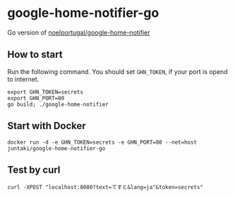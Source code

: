# google-home-notifier-go

Go version of [noelportugal/google-home-notifier](https://github.com/noelportugal/google-home-notifier)

## How to start

Run the following command.
You should set `GHN_TOKEN`, if your port is opend to internet.

~~~
export GHN_TOKEN=secrets
export GHN_PORT=80
go build; ./google-home-notifier
~~~

## Start with Docker

~~~
docker run -d -e GHN_TOKEN=secrets -e GHN_PORT=80 --net=host juntaki/google-home-notifier-go
~~~

## Test by curl

~~~
curl -XPOST "localhost:8080?text=てすと&lang=ja"&token=secrets"
~~~
